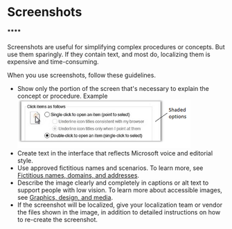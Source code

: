 # Screenshots

#### ****

Screenshots
are useful for simplifying complex procedures or concepts. But use
them sparingly. If they contain text, and most do, localizing them
is expensive and time-consuming. 

When you use screenshots, follow these guidelines.

  - Show only the portion of the screen that's necessary to explain the concept or procedure.
    Example
    ![](media/screenshots/250946014.png)
  - Create text in the interface that reflects Microsoft voice and editorial style.
  - Use approved fictitious names and scenarios. To learn more, see [Fictitious names, domains, and addresses](https://worldready.cloudapp.net/Styleguide/Read?id=2700&topicid=26697).
  - Describe
    the image clearly and completely in captions or alt text to
    support people with low vision. To learn more about accessible
    images, see [Graphics, design, and media](https://worldready.cloudapp.net/Styleguide/Read?id=2700&topicid=32191).
  - If
    the screenshot will be localized, give your localization team or vendor
    the files shown in the image, in addition to detailed
    instructions on how to re-create the screenshot. 
